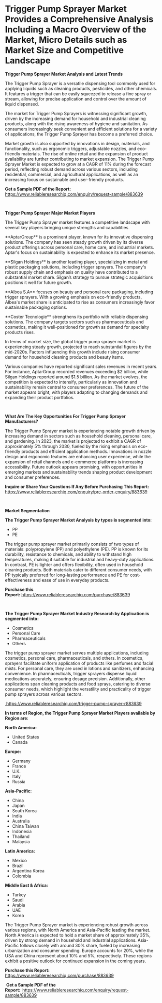 <p><h1>Trigger Pump Sprayer Market Provides a Comprehensive Analysis Including a Macro Overview of the Market, Micro Details such as Market Size and Competitive Landscape</h1></p><p><strong>Trigger Pump Sprayer Market Analysis and Latest Trends</strong></p>
<p><p>The Trigger Pump Sprayer is a versatile dispensing tool commonly used for applying liquids such as cleaning products, pesticides, and other chemicals. It features a trigger that can be easily squeezed to release a fine spray or stream, allowing for precise application and control over the amount of liquid dispensed. </p><p>The market for Trigger Pump Sprayers is witnessing significant growth, driven by the increasing demand for household and industrial cleaning products, along with the rising awareness of hygiene and sanitation. As consumers increasingly seek convenient and efficient solutions for a variety of applications, the Trigger Pump Sprayer has become a preferred choice. </p><p>Market growth is also supported by innovations in design, materials, and functionality, such as ergonomic triggers, adjustable nozzles, and eco-friendly materials. The rise of online retail and the expansion of product availability are further contributing to market expansion. The Trigger Pump Sprayer Market is expected to grow at a CAGR of 11% during the forecast period, reflecting robust demand across various sectors, including residential, commercial, and agricultural applications, as well as an increasing focus on sustainable and user-friendly products.</p></p>
<p><strong>Get a Sample PDF of the Report:&nbsp;</strong> <a href="https://www.reliableresearchiq.com/enquiry/request-sample/883639?utm_campaign=3078&utm_medium=2&utm_source=Github&utm_content=ia&utm_term=15042025&utm_id=trigger-pump-sprayer">https://www.reliableresearchiq.com/enquiry/request-sample/883639</a></p>
<p>&nbsp;</p>
<p><strong>Trigger Pump Sprayer Major Market Players</strong></p>
<p><p>The Trigger Pump Sprayer market features a competitive landscape with several key players bringing unique strengths and capabilities. </p><p>**AptarGroup** is a prominent player, known for its innovative dispensing solutions. The company has seen steady growth driven by its diverse product offerings across personal care, home care, and industrial markets. Aptar's focus on sustainability is expected to enhance its market presence.</p><p>**Silgan Holdings** is another leading player, specializing in metal and plastic packaging solutions, including trigger sprayers. The company's robust supply chain and emphasis on quality have contributed to a substantial market share. Silgan’s strategy to pursue strategic acquisitions positions it well for future growth.</p><p>**Albea S.A** focuses on beauty and personal care packaging, including trigger sprayers. With a growing emphasis on eco-friendly products, Albea's market share is anticipated to rise as consumers increasingly favor sustainable packaging options.</p><p>**Coster Tecnologie** strengthens its portfolio with reliable dispensing solutions. The company targets sectors such as pharmaceuticals and cosmetics, making it well-positioned for growth as demand for specialty products rises.</p><p>In terms of market size, the global trigger pump sprayer market is experiencing steady growth, projected to reach substantial figures by the mid-2020s. Factors influencing this growth include rising consumer demand for household cleaning products and beauty items.</p><p>Various companies have reported significant sales revenues in recent years. For instance, AptarGroup recorded revenues exceeding $2 billion, while Silgan Holdings reported around $1.5 billion. As the market evolves, the competition is expected to intensify, particularly as innovation and sustainability remain central to consumer preferences. The future of the market appears bright, with players adapting to changing demands and expanding their product portfolios.</p></p>
<p>&nbsp;</p>
<p><strong>What Are The Key Opportunities For Trigger Pump Sprayer Manufacturers?</strong></p>
<p><p>The Trigger Pump Sprayer market is experiencing notable growth driven by increasing demand in sectors such as household cleaning, personal care, and gardening. In 2023, the market is projected to exhibit a CAGR of approximately 5% through 2030, fueled by the rising emphasis on eco-friendly products and efficient application methods. Innovations in nozzle design and ergonomic features are enhancing user experience, while the expansion of retail channels and e-commerce platforms is increasing accessibility. Future outlook appears promising, with opportunities in emerging markets and sustainability trends shaping product development and consumer preferences.</p></p>
<p><strong>Inquire or Share Your Questions If Any Before Purchasing This Report:</strong> <a href="https://www.reliableresearchiq.com/enquiry/pre-order-enquiry/883639?utm_campaign=3078&utm_medium=2&utm_source=Github&utm_content=ia&utm_term=15042025&utm_id=trigger-pump-sprayer">https://www.reliableresearchiq.com/enquiry/pre-order-enquiry/883639</a></p>
<p>&nbsp;</p>
<p><strong>Market Segmentation</strong></p>
<p><strong>The Trigger Pump Sprayer Market Analysis by types is segmented into:</strong></p>
<p><ul><li>PP</li><li>PE</li></ul></p>
<p><p>The trigger pump sprayer market primarily consists of two types of materials: polypropylene (PP) and polyethylene (PE). PP is known for its durability, resistance to chemicals, and ability to withstand high temperatures, making it suitable for industrial and heavy-duty applications. In contrast, PE is lighter and offers flexibility, often used in household cleaning products. Both materials cater to different consumer needs, with PP typically preferred for long-lasting performance and PE for cost-effectiveness and ease of use in everyday products.</p></p>
<p><strong>Purchase this Report:&nbsp;</strong><a href="https://www.reliableresearchiq.com/purchase/883639?utm_campaign=3078&utm_medium=2&utm_source=Github&utm_content=ia&utm_term=15042025&utm_id=trigger-pump-sprayer">https://www.reliableresearchiq.com/purchase/883639</a></p>
<p>&nbsp;</p>
<p><strong>The Trigger Pump Sprayer Market Industry Research by Application is segmented into:</strong></p>
<p><ul><li>Cosmetics</li><li>Personal Care</li><li>Pharmaceuticals</li><li>Others</li></ul></p>
<p><p>The trigger pump sprayer market serves multiple applications, including cosmetics, personal care, pharmaceuticals, and others. In cosmetics, sprayers facilitate uniform application of products like perfumes and facial mists. For personal care, they are used in lotions and sanitizers, enhancing convenience. In pharmaceuticals, trigger sprayers dispense liquid medications accurately, ensuring dosage precision. Additionally, other applications span cleaning products and food sprays, catering to diverse consumer needs, which highlight the versatility and practicality of trigger pump sprayers across various sectors.</p></p>
<p><a href="https://www.reliableresearchiq.com/trigger-pump-sprayer-r883639?utm_campaign=3078&utm_medium=2&utm_source=Github&utm_content=ia&utm_term=15042025&utm_id=trigger-pump-sprayer">&nbsp;https://www.reliableresearchiq.com/trigger-pump-sprayer-r883639</a></p>
<p><strong>In terms of Region, the Trigger Pump Sprayer Market Players available by Region are:</strong></p>
<p>
    <p> <strong> North America: </strong>
        <ul>
            <li>United States</li>
            <li>Canada</li>
        </ul>
        </p> 
    <p> <strong> Europe: </strong>
        <ul>
            <li>Germany</li>
            <li>France</li>
            <li>U.K.</li>
            <li>Italy</li>
            <li>Russia</li>
        </ul>
        </p> 
    <p> <strong> Asia-Pacific: </strong>
        <ul>
            <li>China</li>
            <li>Japan</li>
            <li>South Korea</li>
            <li>India</li>
            <li>Australia</li>
            <li>China Taiwan</li>
            <li>Indonesia</li>
            <li>Thailand</li>
            <li>Malaysia</li>
        </ul>
        </p> 
    <p> <strong> Latin America: </strong>
        <ul>
            <li>Mexico</li>
            <li>Brazil</li>
            <li>Argentina Korea</li>
            <li>Colombia</li>
        </ul>
        </p> 
    <p> <strong> Middle East & Africa: </strong>
        <ul>
            <li>Turkey</li>
            <li>Saudi</li>
            <li>Arabia</li>
            <li>UAE</li>
            <li>Korea</li>
        </ul>
    </p>
    </p>
<p><p>The Trigger Pump Sprayer market is experiencing robust growth across various regions, with North America and Asia-Pacific leading the market. North America is expected to hold a market share of approximately 35%, driven by strong demand in household and industrial applications. Asia-Pacific follows closely with around 30% share, fueled by increasing urbanization and consumer spending. Europe accounts for 20%, while the USA and China represent about 10% and 5%, respectively. These regions exhibit a positive outlook for continued expansion in the coming years.</p></p>
<p><strong>Purchase this Report: </strong><a href="https://www.reliableresearchiq.com/purchase/883639?utm_campaign=3078&utm_medium=2&utm_source=Github&utm_content=ia&utm_term=15042025&utm_id=trigger-pump-sprayer">https://www.reliableresearchiq.com/purchase/883639</a></p>
<p>&nbsp;<strong>Get a Sample PDF of the Report:&nbsp;&nbsp;</strong><a href="https://www.reliableresearchiq.com/enquiry/request-sample/883639?utm_campaign=3078&utm_medium=2&utm_source=Github&utm_content=ia&utm_term=15042025&utm_id=trigger-pump-sprayer">https://www.reliableresearchiq.com/enquiry/request-sample/883639</a></p>
<p><strong></strong></p>
<p><p></p><p></p><p></p></p>